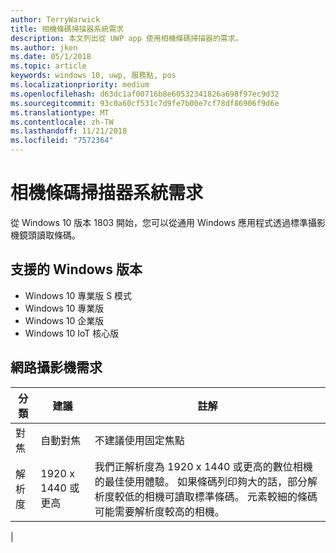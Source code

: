 ```yaml
---
author: TerryWarwick
title: 相機條碼掃描器系統需求
description: 本文列出從 UWP app 使用相機條碼掃描器的需求。
ms.author: jken
ms.date: 05/1/2018
ms.topic: article
keywords: windows 10, uwp, 服務點, pos
ms.localizationpriority: medium
ms.openlocfilehash: d63dc1af00716b8e60532341826a698f97ec9d32
ms.sourcegitcommit: 93c0a60cf531c7d9fe7b00e7cf78df86906f9d6e
ms.translationtype: MT
ms.contentlocale: zh-TW
ms.lasthandoff: 11/21/2018
ms.locfileid: "7572364"
---
```

# <a name="camera-barcode-scanner-system-requirements"></a>相機條碼掃描器系統需求
從 Windows 10 版本 1803 開始，您可以從通用 Windows 應用程式透過標準攝影機鏡頭讀取條碼。

## <a name="supported-windows-editions"></a>支援的 Windows 版本
- Windows 10 專業版 S 模式
- Windows 10 專業版
- Windows 10 企業版
- Windows 10 IoT 核心版


## <a name="webcam-requirements"></a>網路攝影機需求
| 分類      | 建議           | 註解 |
| ------------- | ------------------------ | -------- |
| 對焦         | 自動對焦               | 不建議使用固定焦點 |
| 解析度    | 1920 x 1440 或更高    | 我們正解析度為 1920 x 1440 或更高的數位相機的最佳使用體驗。  如果條碼列印夠大的話，部分解析度較低的相機可讀取標準條碼。 元素較細的條碼可能需要解析度較高的相機。 |
|

